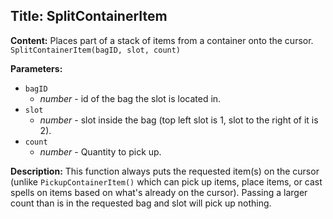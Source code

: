 ## Title: SplitContainerItem

**Content:**
Places part of a stack of items from a container onto the cursor.
`SplitContainerItem(bagID, slot, count)`

**Parameters:**
- `bagID`
  - *number* - id of the bag the slot is located in.
- `slot`
  - *number* - slot inside the bag (top left slot is 1, slot to the right of it is 2).
- `count`
  - *number* - Quantity to pick up.

**Description:**
This function always puts the requested item(s) on the cursor (unlike `PickupContainerItem()` which can pick up items, place items, or cast spells on items based on what's already on the cursor).
Passing a larger count than is in the requested bag and slot will pick up nothing.